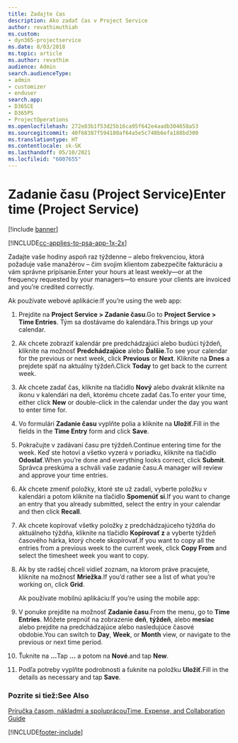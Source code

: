 ```yaml
---
title: Zadajte čas
description: Ako zadať čas v Project Service
author: revathimuthiah
ms.custom:
- dyn365-projectservice
ms.date: 8/03/2018
ms.topic: article
ms.author: revathim
audience: Admin
search.audienceType:
- admin
- customizer
- enduser
search.app:
- D365CE
- D365PS
- ProjectOperations
ms.openlocfilehash: 272e83b1f53d25b16ca95f642e4aadb304658a53
ms.sourcegitcommit: 40f68387f594180af64a5e5c748b6efa188bd300
ms.translationtype: HT
ms.contentlocale: sk-SK
ms.lasthandoff: 05/10/2021
ms.locfileid: "6007655"
---
```

# <a name="enter-time-project-service"></a><span data-ttu-id="68e65-103">Zadanie času (Project Service)</span><span class="sxs-lookup"><span data-stu-id="68e65-103">Enter time (Project Service)</span></span>

[!include [banner](../includes/psa-now-project-operations.md)]

[!INCLUDE[cc-applies-to-psa-app-1x-2x](../includes/cc-applies-to-psa-app-1x-2x.md)]

<span data-ttu-id="68e65-104">Zadajte vaše hodiny aspoň raz týždenne – alebo frekvenciou, ktorá požaduje vaše manažérov – čím svojim klientom zabezpečíte fakturáciu a vám správne pripísanie.</span><span class="sxs-lookup"><span data-stu-id="68e65-104">Enter your hours at least weekly—or at the frequency requested by your managers—to ensure your clients are invoiced and you’re credited correctly.</span></span>  
  
 <span data-ttu-id="68e65-105">Ak používate webové aplikácie:</span><span class="sxs-lookup"><span data-stu-id="68e65-105">If you’re using the web app:</span></span>  
  
1. <span data-ttu-id="68e65-106">Prejdite na **Project Service > Zadanie času**.</span><span class="sxs-lookup"><span data-stu-id="68e65-106">Go to **Project Service > Time Entries**.</span></span> <span data-ttu-id="68e65-107">Tým sa dostávame do kalendára.</span><span class="sxs-lookup"><span data-stu-id="68e65-107">This brings up your calendar.</span></span>  
  
2. <span data-ttu-id="68e65-108">Ak chcete zobraziť kalendár pre predchádzajúci alebo budúci týždeň, kliknite na možnosť **Predchádzajúce** alebo **Ďalšie**.</span><span class="sxs-lookup"><span data-stu-id="68e65-108">To see your calendar for the previous or next week, click **Previous** or **Next**.</span></span> <span data-ttu-id="68e65-109">Kliknite na **Dnes** a prejdete späť na aktuálny týždeň.</span><span class="sxs-lookup"><span data-stu-id="68e65-109">Click **Today** to get back to the current week.</span></span>  
  
3. <span data-ttu-id="68e65-110">Ak chcete zadať čas, kliknite na tlačidlo **Nový** alebo dvakrát kliknite na ikonu v kalendári na deň, ktorému chcete zadať čas.</span><span class="sxs-lookup"><span data-stu-id="68e65-110">To enter your time, either click **New** or double-click in the calendar under the day you want to enter time for.</span></span>  
  
4. <span data-ttu-id="68e65-111">Vo formulári **Zadanie času** vyplňte polia a kliknite na **Uložiť**.</span><span class="sxs-lookup"><span data-stu-id="68e65-111">Fill in the fields in the **Time Entry** form and click **Save**.</span></span>  
  
5. <span data-ttu-id="68e65-112">Pokračujte v zadávaní času pre týždeň.</span><span class="sxs-lookup"><span data-stu-id="68e65-112">Continue entering time for the week.</span></span> <span data-ttu-id="68e65-113">Keď ste hotoví a všetko vyzerá v poriadku, kliknite na tlačidlo **Odoslať**.</span><span class="sxs-lookup"><span data-stu-id="68e65-113">When you’re done and everything looks correct, click **Submit**.</span></span> <span data-ttu-id="68e65-114">Správca preskúma a schváli vaše zadanie času.</span><span class="sxs-lookup"><span data-stu-id="68e65-114">A manager will review and approve your time entries.</span></span>  
  
6. <span data-ttu-id="68e65-115">Ak chcete zmeniť položky, ktoré ste už zadali, vyberte položku v kalendári a potom kliknite na tlačidlo **Spomenúť si**.</span><span class="sxs-lookup"><span data-stu-id="68e65-115">If you want to change an entry that you already submitted, select the entry in your calendar and then click **Recall**.</span></span>  
  
7. <span data-ttu-id="68e65-116">Ak chcete kopírovať všetky položky z predchádzajúceho týždňa do aktuálneho týždňa, kliknite na tlačidlo **Kopírovať z** a vyberte týždeň časového hárka, ktorý chcete skopírovať.</span><span class="sxs-lookup"><span data-stu-id="68e65-116">If you want to copy all the entries from a previous week to the current week, click **Copy From** and select the timesheet week you want to copy.</span></span>  
  
8. <span data-ttu-id="68e65-117">Ak by ste radšej chceli vidieť zoznam, na ktorom práve pracujete, kliknite na možnosť **Mriežka**.</span><span class="sxs-lookup"><span data-stu-id="68e65-117">If you’d rather see a list of what you’re working on, click **Grid**.</span></span>  
  
   <span data-ttu-id="68e65-118">Ak používate mobilnú aplikáciu:</span><span class="sxs-lookup"><span data-stu-id="68e65-118">If you’re using the mobile app:</span></span>  
  
9. <span data-ttu-id="68e65-119">V ponuke prejdite na možnosť **Zadanie času**.</span><span class="sxs-lookup"><span data-stu-id="68e65-119">From the menu, go to **Time Entries**.</span></span>     <span data-ttu-id="68e65-120">Môžete prepnúť na zobrazenie **deň**, **týždeň**, alebo **mesiac** alebo prejdite na predchádzajúce alebo nasledujúce časové obdobie.</span><span class="sxs-lookup"><span data-stu-id="68e65-120">You can switch to **Day**, **Week**, or **Month** view, or navigate to the previous or next time period.</span></span>  
  
10. <span data-ttu-id="68e65-121">Ťuknite na **…**</span><span class="sxs-lookup"><span data-stu-id="68e65-121">Tap **…**</span></span> <span data-ttu-id="68e65-122">a potom na **Nové**.</span><span class="sxs-lookup"><span data-stu-id="68e65-122">and tap **New**.</span></span>  
  
11. <span data-ttu-id="68e65-123">Podľa potreby vyplňte podrobnosti a ťuknite na položku **Uložiť**.</span><span class="sxs-lookup"><span data-stu-id="68e65-123">Fill in the details as necessary and tap **Save**.</span></span>  
  
### <a name="see-also"></a><span data-ttu-id="68e65-124">Pozrite si tiež:</span><span class="sxs-lookup"><span data-stu-id="68e65-124">See Also</span></span>  
 [<span data-ttu-id="68e65-125">Príručka časom, nákladmi a spoluprácou</span><span class="sxs-lookup"><span data-stu-id="68e65-125">Time, Expense, and Collaboration Guide</span></span>](../psa/time-expense-collaboration-guide.md)


[!INCLUDE[footer-include](../includes/footer-banner.md)]